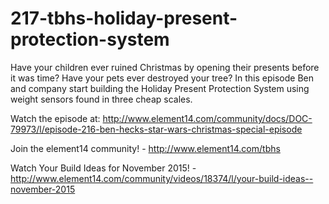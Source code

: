 # 217-tbhs-holiday-present-protection-system

Have your children ever ruined Christmas by opening their presents before it was time? Have your pets ever destroyed your tree?
In this episode Ben and company start building the Holiday Present Protection System using weight sensors found in three cheap scales.

Watch the episode at: http://www.element14.com/community/docs/DOC-79973/l/episode-216-ben-hecks-star-wars-christmas-special-episode

Join the element14 community! - http://www.element14.com/tbhs

Watch Your Build Ideas for November 2015! - http://www.element14.com/community/videos/18374/l/your-build-ideas--november-2015
